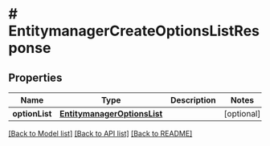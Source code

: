 # # EntitymanagerCreateOptionsListResponse


## Properties 


Name | Type | Description | Notes
------------ | ------------- | ------------- | -------------
**optionList**| [**EntitymanagerOptionsList**](EntitymanagerOptionsList.md) |   | [optional]


[[Back to Model list]](../../README.md#models) [[Back to API list]](../../README.md#endpoints) [[Back to README]](../../README.md)

